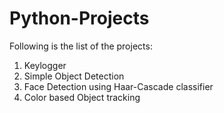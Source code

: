 # Python-Projects
Following is the list of the projects:
1) Keylogger
2) Simple Object Detection
3) Face Detection using Haar-Cascade classifier
4) Color based Object tracking
